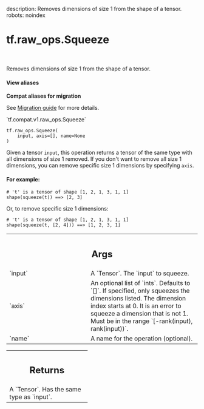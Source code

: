 description: Removes dimensions of size 1 from the shape of a tensor.
robots: noindex

# tf.raw_ops.Squeeze

<!-- Insert buttons and diff -->

<table class="tfo-notebook-buttons tfo-api nocontent" align="left">

</table>



Removes dimensions of size 1 from the shape of a tensor.


<section class="expandable">
  <h4 class="showalways">View aliases</h4>
  <p>
<b>Compat aliases for migration</b>
<p>See
<a href="https://www.tensorflow.org/guide/migrate">Migration guide</a> for
more details.</p>
<p>`tf.compat.v1.raw_ops.Squeeze`</p>
</p>
</section>

<pre class="devsite-click-to-copy prettyprint lang-py tfo-signature-link">
<code>tf.raw_ops.Squeeze(
    input, axis=[], name=None
)
</code></pre>



<!-- Placeholder for "Used in" -->

Given a tensor `input`, this operation returns a tensor of the same type with
all dimensions of size 1 removed. If you don't want to remove all size 1
dimensions, you can remove specific size 1 dimensions by specifying
`axis`.

#### For example:



```
# 't' is a tensor of shape [1, 2, 1, 3, 1, 1]
shape(squeeze(t)) ==> [2, 3]
```

Or, to remove specific size 1 dimensions:

```
# 't' is a tensor of shape [1, 2, 1, 3, 1, 1]
shape(squeeze(t, [2, 4])) ==> [1, 2, 3, 1]
```

<!-- Tabular view -->
 <table class="responsive fixed orange">
<colgroup><col width="214px"><col></colgroup>
<tr><th colspan="2"><h2 class="add-link">Args</h2></th></tr>

<tr>
<td>
`input`<a id="input"></a>
</td>
<td>
A `Tensor`. The `input` to squeeze.
</td>
</tr><tr>
<td>
`axis`<a id="axis"></a>
</td>
<td>
An optional list of `ints`. Defaults to `[]`.
If specified, only squeezes the dimensions listed. The dimension
index starts at 0. It is an error to squeeze a dimension that is not 1. Must
be in the range `[-rank(input), rank(input))`.
</td>
</tr><tr>
<td>
`name`<a id="name"></a>
</td>
<td>
A name for the operation (optional).
</td>
</tr>
</table>



<!-- Tabular view -->
 <table class="responsive fixed orange">
<colgroup><col width="214px"><col></colgroup>
<tr><th colspan="2"><h2 class="add-link">Returns</h2></th></tr>
<tr class="alt">
<td colspan="2">
A `Tensor`. Has the same type as `input`.
</td>
</tr>

</table>

